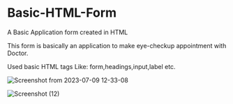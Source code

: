 # Basic-HTML-Form

A Basic Application form created in HTML

This form is basically an application to make eye-checkup appointment with Doctor.

Used basic HTML tags Like: form,headings,input,label etc.

![Screenshot from 2023-07-09 12-33-08](https://github.com/SAMUDHRA/Basic-HTML-Form/assets/138601770/7aa6df3d-da5f-4b96-8a74-a60c84b1043a)

![Screenshot (12)](https://github.com/SAMUDHRA/Basic-HTML-Form/assets/138601770/b6770aa1-4f1b-4c6b-88c2-f960c2bef0a3)

